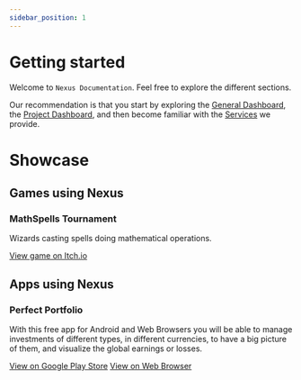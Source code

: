 ```yaml
---
sidebar_position: 1
---
```


# Getting started

Welcome to `Nexus Documentation`. Feel free to explore the different sections.

Our recommendation is that you start by exploring the [General Dashboard](./dashboard/sections.md), the [Project Dashboard](./dashboard/project.md), and then become familiar with the [Services](./services/intro.md) we provide.


# Showcase

## Games using Nexus
### MathSpells Tournament
Wizards casting spells doing mathematical operations.

[View game on Itch.io](https://forjagames.itch.io/mathspells)

## Apps using Nexus
### Perfect Portfolio
With this free app for Android and Web Browsers you will be able to manage investments of different types, in different currencies, to have a big picture of them, and visualize the global earnings or losses.

[View on Google Play Store](https://play.google.com/store/apps/details?id=com.lrasente.perfectportfolio)
[View on Web Browser](https://perfect-portfolio.web.app)
